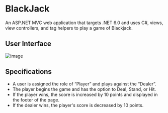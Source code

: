 # BlackJack

An ASP.NET MVC web application that targets .NET 6.0 and uses C#, views, view controllers, and tag helpers to play a game of Blackjack.

## User Interface
![image](https://github.com/sidneyshafer/Blackjack/assets/66838571/42ea1778-0c12-44ea-be5d-efaef14c5412)

## Specifications
*	A user is assigned the role of “Player” and plays against the “Dealer”.
*	The player begins the game and has the option to Deal, Stand, or Hit.
*	If the player wins, the score is increased by 10 points and displayed in the footer of the page.
*	If the dealer wins, the player's score is decreased by 10 points.
